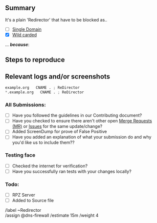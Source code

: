 ## Summary

<!-- Summarize the reason encountered concisely, and keep any domains in 
back ticks `(`)` -->

It's a plain 'Redirector' that have to be blocked as..

- [ ] [Single Domain](source/redirector/domains.list)
- [X] [Wild carded](source/redirector/wildcard.list)

... ***because***:


## Steps to reproduce

<!-- How one can reproduce the issue - this is very important -->


## Relevant logs and/or screenshots

<!-- Paste any relevant logs - please use code blocks (```) to format 
console output, logs, and code as it's very hard to read otherwise. -->


```python
example.org   CNAME . ; ReDirector 
*.example.org   CNAME . ; ReDirector 
```

### All Submissions:
- [ ] Have you followed the guidelines in our Contributing document?
- [ ] Have you checked to ensure there aren't other open
	[Merge Requests (MR)](../merge_requests) or [Issues](../issues) for
	the same update/change?
- [ ] Added ScreenDump for prove of False Positive
- [ ] Have you added an explanation of what your submission do and why
	you'd like us to include them??

### Testing face
- [ ] Checked the internet for verification?
- [ ] Have you successfully ran tests with your changes locally?

### Todo:
- [ ] RPZ Server
- [ ] Added to Source file

/label ~Redirector  
/assign @dns-firewall 
/estimate 15m
/weight 4
